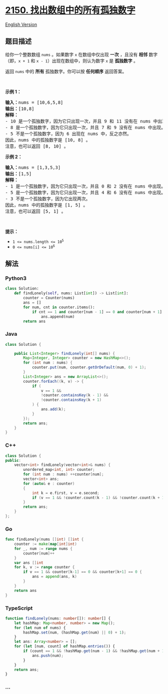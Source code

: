 # [2150. 找出数组中的所有孤独数字](https://leetcode-cn.com/problems/find-all-lonely-numbers-in-the-array)

[English Version](/solution/2100-2199/2150.Find%20All%20Lonely%20Numbers%20in%20the%20Array/README_EN.md)

## 题目描述

<!-- 这里写题目描述 -->

<p>给你一个整数数组 <code>nums</code> 。如果数字 <code>x</code> 在数组中仅出现 <strong>一次</strong> ，且没有 <strong>相邻</strong> 数字（即，<code>x + 1</code> 和 <code>x - 1</code>）出现在数组中，则认为数字 <code>x</code> 是 <strong>孤独数字</strong> 。</p>

<p>返回<em> </em><code>nums</code> 中的 <strong>所有</strong> 孤独数字。你可以按 <strong>任何顺序</strong> 返回答案。</p>

<p>&nbsp;</p>

<p><strong>示例 1：</strong></p>

<pre><strong>输入：</strong>nums = [10,6,5,8]
<strong>输出：</strong>[10,8]
<strong>解释：</strong>
- 10 是一个孤独数字，因为它只出现一次，并且 9 和 11 没有在 nums 中出现。
- 8 是一个孤独数字，因为它只出现一次，并且 7 和 9 没有在 nums 中出现。
- 5 不是一个孤独数字，因为 6 出现在 nums 中，反之亦然。
因此，nums 中的孤独数字是 [10, 8] 。
注意，也可以返回 [8, 10] 。
</pre>

<p><strong>示例 2：</strong></p>

<pre><strong>输入：</strong>nums = [1,3,5,3]
<strong>输出：</strong>[1,5]
<strong>解释：</strong>
- 1 是一个孤独数字，因为它只出现一次，并且 0 和 2 没有在 nums 中出现。
- 5 是一个孤独数字，因为它只出现一次，并且 4 和 6 没有在 nums 中出现。
- 3 不是一个孤独数字，因为它出现两次。
因此，nums 中的孤独数字是 [1, 5] 。
注意，也可以返回 [5, 1] 。</pre>

<p>&nbsp;</p>

<p><strong>提示：</strong></p>

<ul>
	<li><code>1 &lt;= nums.length &lt;= 10<sup>5</sup></code></li>
	<li><code>0 &lt;= nums[i] &lt;= 10<sup>6</sup></code></li>
</ul>

## 解法

<!-- 这里可写通用的实现逻辑 -->

<!-- tabs:start -->

### **Python3**

<!-- 这里可写当前语言的特殊实现逻辑 -->

```python
class Solution:
    def findLonely(self, nums: List[int]) -> List[int]:
        counter = Counter(nums)
        ans = []
        for num, cnt in counter.items():
            if cnt == 1 and counter[num - 1] == 0 and counter[num + 1] == 0:
                ans.append(num)
        return ans
```

### **Java**

<!-- 这里可写当前语言的特殊实现逻辑 -->

```java
class Solution {

    public List<Integer> findLonely(int[] nums) {
        Map<Integer, Integer> counter = new HashMap<>();
        for (int num : nums) {
            counter.put(num, counter.getOrDefault(num, 0) + 1);
        }
        List<Integer> ans = new ArrayList<>();
        counter.forEach((k, v) -> {
            if (
                v == 1 &&
                !counter.containsKey(k - 1) &&
                !counter.containsKey(k + 1)
            ) {
                ans.add(k);
            }
        });
        return ans;
    }
}

```

### **C++**

```cpp
class Solution {
public:
    vector<int> findLonely(vector<int>& nums) {
        unordered_map<int, int> counter;
        for (int num : nums) ++counter[num];
        vector<int> ans;
        for (auto& e : counter)
        {
            int k = e.first, v = e.second;
            if (v == 1 && !counter.count(k - 1) && !counter.count(k + 1)) ans.push_back(k);
        }
        return ans;
    }
};
```

### **Go**

```go
func findLonely(nums []int) []int {
	counter := make(map[int]int)
	for _, num := range nums {
		counter[num]++
	}
	var ans []int
	for k, v := range counter {
		if v == 1 && counter[k-1] == 0 && counter[k+1] == 0 {
			ans = append(ans, k)
		}
	}
	return ans
}
```

### **TypeScript**

<!-- 这里可写当前语言的特殊实现逻辑 -->

```ts
function findLonely(nums: number[]): number[] {
    let hashMap: Map<number, number> = new Map();
    for (let num of nums) {
        hashMap.set(num, (hashMap.get(num) || 0) + 1);
    }
    let ans: Array<number> = [];
    for (let [num, count] of hashMap.entries()) {
        if (count == 1 && !hashMap.get(num - 1) && !hashMap.get(num + 1)) {
            ans.push(num);
        }
    }
    return ans;
}
```

### **...**

```

```

<!-- tabs:end -->
